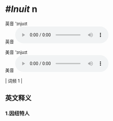 # ***\#Inuit*** n
英音 'ɪnjʊɪt  
英音
<audio src="./media/Inuit1.aac" controls="controls"></audio>

美音 'ɪnjʊɪt  
美音
<audio src="./media/Inuit2.aac" controls="controls"></audio>



| 词频 1 |  

英文释义
---
### 1.**因纽特人**  


